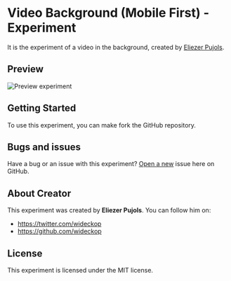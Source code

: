 # Video Background (Mobile First) - Experiment

It is the experiment of a video in the background, created by [Eliezer Pujols](https://twitter.com/wideckop).

## Preview

![Preview experiment](assets/img/preview.gif)

## Getting Started

To use this experiment, you can make fork the GitHub repository.

## Bugs and issues

Have a bug or an issue with this experiment? [Open a new](https://github.com/wideckop/video-background-experiment/issues) issue here on GitHub.

## About Creator

This experiment was created by **Eliezer Pujols**. You can follow him on:
* https://twitter.com/wideckop
* https://github.com/wideckop

## License

This experiment is licensed under the MIT license.
